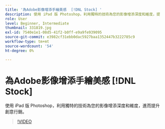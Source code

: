 ```yaml
---
title: '為Adobe影像增添手繪美感  [!DNL Stock] '
description: 使用 iPad 版 Photoshop，利用獨特的技術為您的影像增添深度和維度，提升創意行銷。
role: User
level: Beginner, Intermediate
thumbnail: 331819.jpg
exl-id: 7540e1e1-08d5-41f2-b0ff-e9a9fe939095
source-git-commit: e3982cf31ebb0dac5927baa1352447b3222785c9
workflow-type: tm+mt
source-wordcount: '54'
ht-degree: 0%

---
```


# 為Adobe影像增添手繪美感 [!DNL Stock]

使用 iPad 版 Photoshop，利用獨特的技術為您的影像增添深度和維度，進而提升創意行銷。

>[!VIDEO](https://video.tv.adobe.com/v/331819?hidetitle=true)
